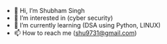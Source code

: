 - 👋 Hi, I’m Shubham Singh
- 👀 I’m interested in (cyber security)
- 🌱 I’m currently learning (DSA using Python, LINUX)
- 📫 How to reach me (shu9731@gmail.com)

<!---
Shubh9414/Shubh9414 is a ✨ special ✨ repository because its `README.md` (this file) appears on your GitHub profile.
You can click the Preview link to take a look at your changes.
--->
